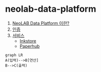 # neolab-data-platform

1. [NeoLAB Data Platform 이란?](https://github.com/NeoSmartpen/neolab-data-platform/wiki/1.-About)
2. [인증](https://github.com/NeoSmartpen/neolab-data-platform/wiki/2.-Authentication)
3. [서비스](https://github.com/NeoSmartpen/neolab-data-platform/wiki/3.-Service)  
   - [Inkstore](https://github.com/NeoSmartpen/neolab-data-platform/wiki/4.-Inkstore)  
   - [Paperhub](https://github.com/NeoSmartpen/neolab-data-platform/wiki/5.-Paperhub)  

```mermaid
graph LR
A(입력)-->B[연산]
B-->C(출력)
```





